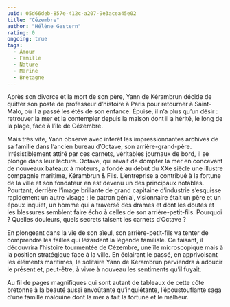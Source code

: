 ```yaml
---
uuid: 05d66deb-857e-412c-a207-9e3acea45e02
title: "Cézembre"
author: "Hélène Gestern"
rating: 0
ongoing: true
tags:
  - Amour
  - Famille
  - Nature
  - Marine
  - Bretagne
---
```


Après son divorce et la mort de son père, Yann de Kérambrun décide de quitter son poste de professeur d’histoire à Paris pour retourner à Saint-Malo, où il a passé les étés de son enfance. Épuisé, il n’a plus qu’un désir : retrouver la mer et la contempler depuis la maison dont il a hérité, le long de la plage, face à l’île de Cézembre.

Mais très vite, Yann observe avec intérêt les impressionnantes archives de sa famille dans l’ancien bureau d’Octave, son arrière-grand-père. Irrésistiblement attiré par ces carnets, véritables journaux de bord, il se plonge dans leur lecture. Octave, qui rêvait de dompter la mer en concevant de nouveaux bateaux à moteurs, a fondé au début du XXe siècle une illustre compagnie maritime, Kérambrun & Fils. L’entreprise a contribué à la fortune de la ville et son fondateur en est devenu un des principaux notables. Pourtant, derrière l’image brillante de grand capitaine d’industrie s’esquisse rapidement un autre visage : le patron génial, visionnaire était un père et un époux inquiet, un homme qui a traversé des drames et dont les doutes et les blessures semblent faire écho à celles de son arrière-petit-fils. Pourquoi ? Quelles douleurs, quels secrets taisent les carnets d’Octave ?

En plongeant dans la vie de son aïeul, son arrière-petit-fils va tenter de comprendre les failles qui lézardent la légende familiale. Ce faisant, il découvrira l’histoire tourmentée de Cézembre, une île microscopique mais à la position stratégique face à la ville. En éclairant le passé, en apprivoisant les éléments maritimes, le solitaire Yann de Kérambrun parviendra à adoucir le présent et, peut-être, à vivre à nouveau les sentiments qu’il fuyait.

Au fil de pages magnifiques qui sont autant de tableaux de cette côte bretonne à la beauté aussi envoûtante qu’inquiétante, l’époustouflante saga d’une famille malouine dont la mer a fait la fortune et le malheur.